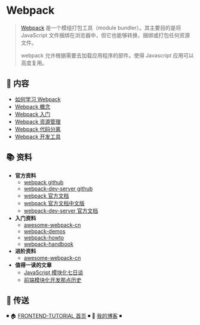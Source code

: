 # Webpack

> [Webpack](https://webpack.github.io/) 是一个模组打包工具（module bundler）。其主要目的是将 JavaScript 文件捆绑在浏览器中，但它也能够转换，捆绑或打包任何资源文件。
>
> webpack 允许根据需要去加载应用程序的部件。使得 Javascript 应用可以高度复用。

## 📖 内容

- [如何学习 Webpack](https://github.com/dunwu/frontend-tutorial/tree/master/docs/chapter03/webpack/webpack-howto.md)
- [Webpack 概念](https://github.com/dunwu/frontend-tutorial/tree/master/docs/chapter03/webpack/concept.md)
- [Webpack 入门](https://github.com/dunwu/frontend-tutorial/tree/master/docs/chapter03/webpack/webpack-tutorial.md)
- [Webpack 资源管理](https://github.com/dunwu/frontend-tutorial/tree/master/docs/chapter03/webpack/asset-management.md)
- [Webpack 代码分离](https://github.com/dunwu/frontend-tutorial/tree/master/docs/chapter03/webpack/code-splitting.md)
- [Webpack 开发工具](https://github.com/dunwu/frontend-tutorial/tree/master/docs/chapter03/webpack/development.md)

## 📚 资料

- **官方资料**
  - [webpack github](https://github.com/webpack/webpack)
  - [webpack-dev-server github](https://github.com/webpack/webpack-dev-server)
  - [webpack 官方文档](https://webpack.js.org/)
  - [webpack 官方文档中文版](https://doc.webpack-china.org/)
  - [webpack-dev-server 官方文档](http://webpack.github.io/docs/webpack-dev-server.html)
- **入门资料**
  - [awesome-webpack-cn](https://github.com/webpack-china/awesome-webpack-cn)
  - [webpack-demos](https://github.com/ruanyf/webpack-demos)
  - [webpack-howto](https://github.com/petehunt/webpack-howto/blob/master/README-zh.md)
  - [webpack-handbook](http://zhaoda.net/webpack-handbook/index.html)
- **进阶资料**
  - [awesome-webpack-cn](https://github.com/webpack-china/awesome-webpack-cn)
- **值得一读的文章**
  - [JavaScript 模块化七日谈](http://huangxuan.me/2015/07/09/js-module-7day/)
  - [前端模块化开发那点历史](https://github.com/seajs/seajs/issues/588)

## 🚪 传送

◾ 🏠 [FRONTEND-TUTORIAL 首页](https://github.com/dunwu/frontend-tutorial) ◾ 🎯 [我的博客](https://github.com/dunwu/blog) ◾
